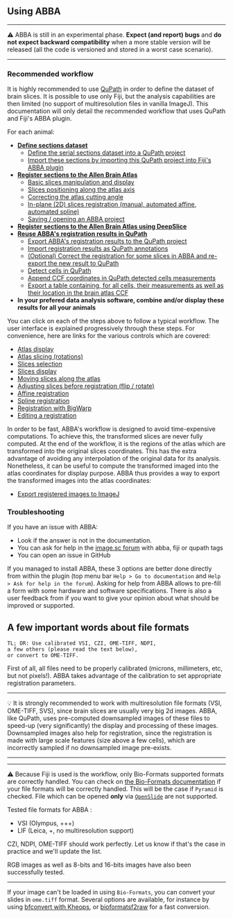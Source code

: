 ## Using ABBA

---

:warning: ABBA is still in an experimental phase. **Expect (and report) bugs** and **do not expect backward compatibility** when a more stable version will be released (all the code is versioned and stored in a worst case scenario).

---

### Recommended workflow
It is highly recommended to use [QuPath](https://qupath.github.io/) in order to define the dataset of brain slices. It is possible to use only Fiji, but the analysis capabilities are then limited (no support of multiresolution files in vanilla ImageJ). This documentation will only detail the recommended workflow that uses QuPath and Fiji's ABBA plugin.
 
For each animal:
* [**Define sections dataset**](create_dataset_and_open.md)
  * [Define the serial sections dataset into a QuPath project](create_dataset_and_open.md)
  * [Import these sections by importing this QuPath project into Fiji's ABBA plugin](create_dataset_and_open.md#abba-navigation)
* [**Register sections to the Allen Brain Atlas**](registration.md)
  * [Basic slices manipulation and display](registration.md)
  * [Slices positioning along the atlas axis](registration.md#first-coarse-positioning)
  * [Correcting the atlas cutting angle](registration.md#correcting-atlas-slicing-orientation)
  * [In-plane (2D) slices registration (manual, automated affine, automated spline)](registration.md#slices-registration)
  * [Saving / opening an ABBA project](registration.md#saving--opening-registrations-results)
* [**Register sections to the Allen Brain Atlas using DeepSlice**](registration_with_deepslice.md)
* [**Reuse ABBA's registration results in QuPath**](qupath_analysis.md)
  * [Export ABBA's registration results to the QuPath project](qupath_analysis.md)
  * [Import registration results as QuPath annotations](qupath_analysis.md#importing-abba-registration-results-in-qupath)
  * [(Optional) Correct the registration for some slices in ABBA and re-export the new result to QuPath](registration.md#editing-a-registration)
  * [Detect cells in QuPath](qupath_analysis.md#analysis-in-qupath)
  * [Append CCF coordinates in QuPath detected cells measurements](qupath_analysis.md#export-result-into-common-coordinates-of-the-allen-brain-atlas-ccfv3)
  * [Export a table containing, for all cells, their measurements as well as their location in the brain atlas CCF](qupath_analysis.md#display-results)
* **In your prefered data analysis software, combine and/or display these results for all your animals**

You can click on each of the steps above to follow a typical workflow. The user interface is explained progressively through these steps. For convenience, here are links for the various controls which are covered:
* [Atlas display](create_dataset_and_open.md#allen-brain-atlas-display-options)
* [Atlas slicing (rotations)](registration.md#correcting-atlas-slicing-orientation)
* [Slices selection](registration.md#slices-selection)
* [Slices display](registration.md#slices-display-options)
* [Moving slices along the atlas](registration.md)
* [Adjusting slices before registration (flip / rotate)](registration.md#rotate--flip-slices)
* [Affine registration](registration.md#affine-registration-automated)
* [Spline registration](registration.md#spline-registration-automated)
* [Registration with BigWarp](registration.md#bigwarp-registration-manual)
* [Editing a registration](registration.md#editing-a-registration)

In order to be fast, ABBA's workflow is designed to avoid time-expensive computations. To achieve this, the transformed slices are never fully computed. At the end of the workflow, it is the regions of the atlas which are transformed into the original slices coordinates. This has the extra advantage of avoiding any interpolation of the original data for its analysis. Nonetheless, it can be useful to compute the transformed imaged into the atlas coordinates for display purpose. ABBA thus provides a way to export the transformed images into the atlas coordinates:
* [Export registered images to ImageJ](registration.md#exporting-slices-region-as-imagej-stack)

### Troubleshooting
If you have an issue with ABBA:
* Look if the answer is not in the documentation.
* You can ask for help in the [image.sc forum](TODO) with abba, fiji or qupath tags
* You can open an issue in GitHub

If you managed to install ABBA, these 3 options are better done directly from within the plugin (top menu bar `Help > Go to documentation` and `Help > Ask for help in the forum`). Asking for help from ABBA allows to pre-fill a form with some hardware and software specifications. There is also a user feedback from if you want to give your opinion about what should be improved or supported.

## A few important words about file formats
```
TL; DR: Use calibrated VSI, CZI, OME-TIFF, NDPI, 
a few others (please read the text below), 
or convert to OME-TIFF.
```


First of all, all files need to be properly calibrated (microns, millimeters, etc, but not pixels!). ABBA takes advantage of the  calibration to set appropriate registration parameters. 

---

 :bulb: It is strongly recommended to work with multiresolution file formats (VSI, OME-TIFF, SVS), since brain slices are usually very big 2d images. ABBA, like QuPath, uses pre-computed downsampled images of these files to speed-up (very significantly) the display and processing of these images. Downsampled images also help for registration, since the registration is made with large scale features (size above  a few cells), which are incorrectly sampled if no downsampled image pre-exists.

---

---

:warning: Because Fiji is used is the workflow, only Bio-Formats supported formats are correctly handled. You can check on  [the Bio-Formats documentation](https://docs.openmicroscopy.org/bio-formats/6.6.1/supported-formats.html) if your file formats will be correctly handled. This will be the case if `Pyramid` is checked. File which can be opened **only** via [`OpenSlide`](https://openslide.org/) are not supported.

Tested file formats for ABBA :

* VSI (Olympus, +++)
* LIF (Leica, +, no multiresolution support)

CZI, NDPI, OME-TIFF should work perfectly. Let us know if that's the case in practice and we'll update the list.

RGB images as well as 8-bits and 16-bits images have also been successfully tested.

---

If your image can't be loaded in using `Bio-Formats`, you can convert your slides in `ome.tiff` format. Several options are available, for instance by using [bfconvert with Kheops](https://c4science.ch/w/bioimaging_and_optics_platform_biop/image-processing/imagej_tools/ijp-kheops/), or [bioformatsf2raw](https://c4science.ch/w/bioimaging_and_optics_platform_biop/image-processing/qupath/ome-tiff-conversion/) for a fast conversion.